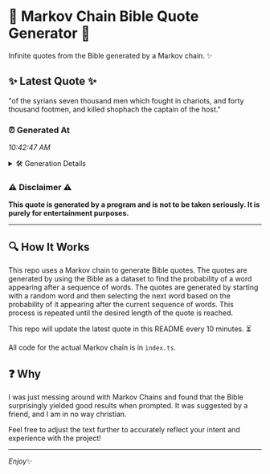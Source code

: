 # 📖 Markov Chain Bible Quote Generator 📖

Infinite quotes from the Bible generated by a Markov chain. ✨

## ✨ Latest Quote ✨
"of the syrians seven thousand men which fought in chariots, and forty thousand footmen, and killed shophach the captain of the host."

### ⏰ Generated At
*10:42:47 AM*

<details>
    <summary>🛠️ Generation Details</summary>
    <p>
        <strong>🌱 Seed:</strong> of<br>
        <strong>🔄 Iterations:</strong> 21<br>
        <strong>📜 Context History:</strong><br>[ of ]: the<br>[ of, the ]: syrians<br>[ of, the, syrians ]: seven<br>[ of, the, syrians, seven ]: thousand<br>[ of, the, syrians, seven, thousand ]: men<br>[ of, the, syrians, seven, thousand, men ]: which<br>[ the, syrians, seven, thousand, men, which ]: fought<br>[ syrians, seven, thousand, men, which, fought ]: in<br>[ seven, thousand, men, which, fought, in ]: chariots,<br>[ thousand, men, which, fought, in, chariots, ]: and<br>[ men, which, fought, in, chariots,, and ]: forty<br>[ which, fought, in, chariots,, and, forty ]: thousand<br>[ fought, in, chariots,, and, forty, thousand ]: footmen,<br>[ in, chariots,, and, forty, thousand, footmen, ]: and<br>[ chariots,, and, forty, thousand, footmen,, and ]: killed<br>[ and, forty, thousand, footmen,, and, killed ]: shophach<br>[ forty, thousand, footmen,, and, killed, shophach ]: the<br>[ thousand, footmen,, and, killed, shophach, the ]: captain<br>[ footmen,, and, killed, shophach, the, captain ]: of<br>[ and, killed, shophach, the, captain, of ]: the<br>[ killed, shophach, the, captain, of, the ]: host.<br>
    </p>
</details>

### ⚠️ Disclaimer ⚠️
**This quote is generated by a program and is not to be taken seriously. It is purely for entertainment purposes.**

---

## 🔍 How It Works

This repo uses a Markov chain to generate Bible quotes. The quotes are generated by using the Bible as a dataset to find the probability of a word appearing after a sequence of words. The quotes are generated by starting with a random word and then selecting the next word based on the probability of it appearing after the current sequence of words. This process is repeated until the desired length of the quote is reached.

This repo will update the latest quote in this README every 10 minutes. ⏳

All code for the actual Markov chain is in `index.ts`.

## ❓ Why

I was just messing around with Markov Chains and found that the Bible surprisingly yielded good results when prompted. 
It was suggested by a friend, and I am in no way christian.

Feel free to adjust the text further to accurately reflect your intent and experience with the project!

---

*Enjoy*✨
